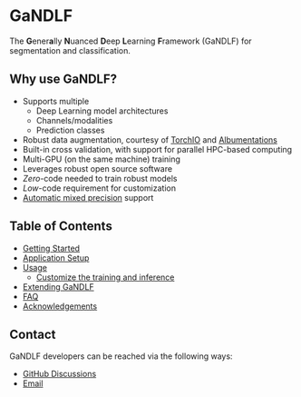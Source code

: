 # GaNDLF

The **G**ener**a**lly **N**uanced **D**eep **L**earning **F**ramework (GaNDLF) for segmentation and classification.

## Why use GaNDLF?

- Supports multiple
    - Deep Learning model architectures
    - Channels/modalities 
    - Prediction classes
- Robust data augmentation, courtesy of [TorchIO](https://github.com/fepegar/torchio/) and [Albumentations](https://github.com/albumentations-team/albumentations)
- Built-in cross validation, with support for parallel HPC-based computing
- Multi-GPU (on the same machine) training
- Leverages robust open source software
- *Zero*-code needed to train robust models
- *Low*-code requirement for customization
- [Automatic mixed precision](https://pytorch.org/blog/accelerating-training-on-nvidia-gpus-with-pytorch-automatic-mixed-precision/) support

## Table of Contents

- [Getting Started](./getting_started.md)
- [Application Setup](./setup.md)
- [Usage](./usage.md)
    - [Customize the training and inference](./customize.md)
- [Extending GaNDLF](./extending.md)
- [FAQ](./faq.md)
- [Acknowledgements](./acknowledgements.md)


## Contact
GaNDLF developers can be reached via the following ways:

- [GitHub Discussions](https://github.com/mlcommons/GaNDLF/discussions)
- [Email](mailto:gandlf@mlcommons.org)

